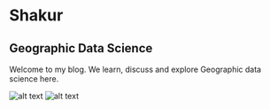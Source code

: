 # Shakur 

## Geographic Data Science

Welcome to my blog. We learn, discuss and explore Geographic data science here. 

![alt text](https://miro.medium.com/max/4077/1*nWmMR5XcaLrG5HBuYK0Yeg.png)
![alt text](https://miro.medium.com/max/1408/1*-XtSz8_HFnTI20QjDKWQmA.png)
